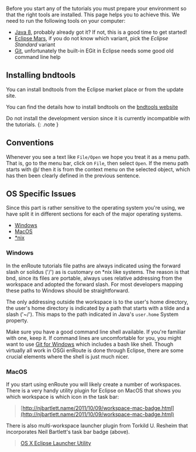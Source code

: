 Before you start any of the tutorials you must prepare your environment so that the right tools are installed. This page helps you to achieve this. We need to run the following tools on your computer:

* [Java 8][java8], probably already got it? If not, this is a good time to get started!
* [Eclipse Mars][mars], if you do not know which variant, pick the _Eclipse Standard_ variant
* [Git][git], unfortunately the built-in EGit in Eclipse needs some good old command line help


## Installing bndtools

You can install bndtools from the Eclipse market place or from the update site.

You can find the details how to install bndtools on the [bndtools website](http://bndtools.org/installation.html#update-site)

Do not install the development version since it is currently incompatible with the tutorials.
{: .note }

## Conventions

Whenever you see a text like `File/Open` we hope you treat it as a menu path. That is, go to the menu bar, click on `File`, then select `Open`. If the menu path starts with @/ then it is from the context menu on the selected object, which has then been clearly defined in the previous sentence.

## OS Specific Issues

Since this part is rather sensitive to the operating system you're using, we have split it in different sections for each of the major operating systems.

* [Windows](#windows)
* [MacOS](#macos)
* [*nix](#unix)


### Windows

In the enRoute tutorials file paths are always indicated using the forward slash or solidus ('/') as is customary on *nix like systems. The reason is that bnd, since its files are portable, always uses relative addressing from the workspace and adopted the forward slash. For most developers mapping these paths to Windows should be straightforward.

The only addressing outside the workspace is to the user's home directory, the user's home directory is indicated by a path that starts with a tilde and a slash ('~/'). This maps to the path indicated in Java's `user.home` System property.  

Make sure you have a good command line shell available. If you're familiar with one, keep it. If command lines are uncomfortable for you, you might want to use [Git for Windows][gitforwindows] which includes a bash like shell. Though virtually all work in OSGi enRoute is done through Eclipse, there are some crucial elements where the shell is just much nicer.  

### MacOS

If you start using enRoute you will likely create a number of workspaces. There is a very handy utility plugin for Eclipse on MacOS that shows you which workspace is which icon in the task bar:

> [http://njbartlett.name/2011/10/09/workspace-mac-badge.html](http://njbartlett.name/2011/10/09/workspace-mac-badge.html)

There is also multi-workspace launcher plugin from Torkild U. Resheim that incorporates Neil Bartlett's task bar badge (above).

> [OS X Eclipse Launcher Utility](http://marketplace.eclipse.org/content/osx-eclipse-launcher)


[java8]: http://www.oracle.com/technetwork/java/javase/downloads/jdk8-downloads-2133151.html
[mars]: https://www.eclipse.org/downloads/
[git]: http://git-scm.com/book/en/Getting-Started-Installing-Git
[gitforwindows]: http://msysgit.github.io

